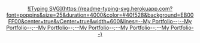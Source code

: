 <div align="center"> 
  
[![Typing SVG](https://readme-typing-svg.herokuapp.com?font=poppins&size=25&duration=4000&color=#40f528&background=EB00FF00&center=true&vCenter=true&width=600&lines=--My Portfolio--;--My Portfolio--;--My Portfolio--;--My Portfolio--;--My Portfolio--;--My Portfolio--)](https://git.io/typing-svg)
</div>
